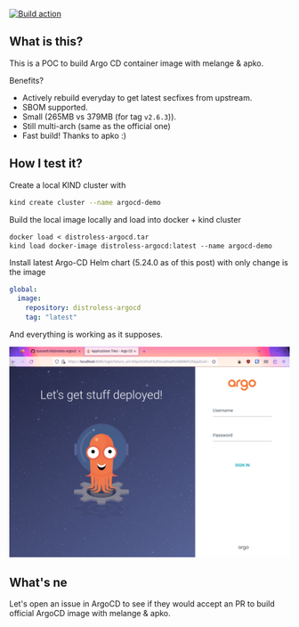 [![Build action](https://github.com/tuananh/apko-image-template/actions/workflows/release.yaml/badge.svg)](https://github.com/tuananh/apko-image-template/actions/workflows/release.yaml)

## What is this?

This is a POC to build Argo CD container image with melange & apko.

Benefits?

- Actively rebuild everyday to get latest secfixes from upstream.
- SBOM supported.
- Small (265MB vs 379MB (for tag `v2.6.3`)).
- Still multi-arch (same as the official one)
- Fast build! Thanks to apko :)

## How I test it?

Create a local KIND cluster with

```sh
kind create cluster --name argocd-demo
```

Build the local image locally and load into docker + kind cluster

```
docker load < distroless-argocd.tar
kind load docker-image distroless-argocd:latest --name argocd-demo
```

Install latest Argo-CD Helm chart (5.24.0 as of this post) with only change is the image

```yaml
global:
  image:
    repository: distroless-argocd
    tag: "latest"
```

And everything is working as it supposes.

![](./argocd.png)

## What's ne

Let's open an issue in ArgoCD to see if they would accept an PR to build official ArgoCD image with melange & apko.
